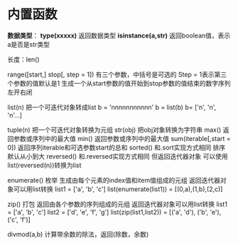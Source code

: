 # 内置函数

**数据类型**：
**type(xxxxx)** 返回数据类型
**isinstance(a,str)** 返回boolean值，表示a是否是str类型

长度：len()

range([start,] stop[, step = 1]) 有三个参数，中括号是可选的
Step = 1表示第三个参数的值默认是1
生成一个从start参数的值开始到stop参数的值结束的数字序列 左开右闭

list(n) 把一个可迭代对象转成list
b = 'nnnnnnnnnnn'
b = list(b)
b= ['n', 'n', 'n'…]

tuple(n) 把一个可迭代对象转换为元组
str(obj) 把obj对象转换为字符串
max() 返回参数或序列中的最大值
min() 返回参数或序列中的最大值
sum(iterable[,start = 0]) 返回序列iterable和可选参数start的总和
sorted() 和.sort实现方式相同 排序 默认从小到大
reversed() 和.reversed实现方式相同 但返回迭代器对象 可以使用list(reversed(n))转换为list

enumerate() 枚举 生成由每个元素的index值和item值组成的元组 返回迭代器对象可以用list转换
list1 = ['a', 'b', 'c']
list(enumerate(list1)) = [(0,a),(1,b),(2,c)]

zip() 打包 返回由各个参数的序列组成的元组 返回迭代器对象可以用list转换
list1 = ['a', 'b', 'c']
list2 = ['d', 'e', 'f', 'g']
list(zip(list1,list2)) = [('a', 'd'), ('b', 'e'), ('c', 'f')]

divmod(a,b) 计算带余数的除法，返回(除数，余数)